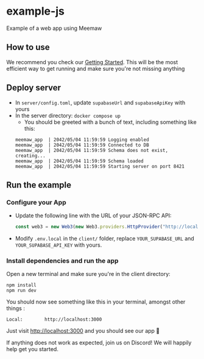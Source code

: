 # example-js
Example of a web app using Meemaw

## How to use
We recommend you check our [Getting Started](https://getmeemaw.com/docs/getting-started). This will be the most efficient way to get running and make sure you're not missing anything

## Deploy server

- In `server/config.toml`, update `supabaseUrl` and `supabaseApiKey` with yours
- In the server directory: `docker compose up`
    - You should be greeted with a bunch of text, including something like this:
    ```
    meemaw_app  | 2042/05/04 11:59:59 Logging enabled
    meemaw_app  | 2042/05/04 11:59:59 Connected to DB
    meemaw_app  | 2042/05/04 11:59:59 Schema does not exist, creating...
    meemaw_app  | 2042/05/04 11:59:59 Schema loaded
    meemaw_app  | 2042/05/04 11:59:59 Starting server on port 8421
    ```

## Run the example

### Configure your App
- Update the following line with the URL of your JSON-RPC API:
    ```javascript title="client/src/app/tx.jsx"
    const web3 = new Web3(new Web3.providers.HttpProvider("http://localhost:8421/rpc"));
    ```
- Modify `.env.local` in the `client/` folder, replace `YOUR_SUPABASE_URL` and `YOUR_SUPABASE_API_KEY` with yours.

### Install dependencies and run the app
Open a new terminal and make sure you're in the client directory:

```
npm install
npm run dev
```

You should now see something like this in your terminal, amongst other things :

```
Local:        http://localhost:3000
```

Just visit [http://localhost:3000](http://localhost:3000) and you should see our app 🥳

If anything does not work as expected, join us on Discord! We will happily help get you started.